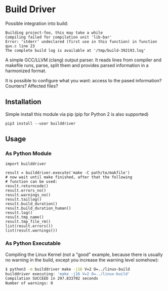 # Build Driver


Possible integration into build:

```
Building project-foo, this may take a while
Compiling failed for compilation unit 'lib-bar'
Error: ‘stderr’ undeclared (first use in this function) in function qux.c line 23
The complete build log is available at '/tmp/build-392193.log'
```

A simple GCC/LLVM (clang) output parser. It reads lines from compiler and
makefile runs, parse, split them and provides parsed information in a
harmonized format.

It is possible to configure what you want: access to the pased information?
Counters? Affected files?

## Installation

Simple install this module via pip (pip for Python 2 is also supported)

```
pip3 install --user builddriver
```

## Usage

### As Python Module

```
import builddriver

result = builddriver.execute('make -C path/to/makfile')
# now wait until make finished, after that the following
# function can be used:
result.returncode()
result.errors_no()
result.warnings_no()
result.taillog()
result.build_duration()
result.build_duration_human()
result.log()
result.tmp_name()
result.tmp_file_rm()
list(result.errors())
list(result.warnings())
```

### As Python Executable

Compiling the Linux Kernel (not a "good" example, because there is usually no
warning in the build, except you increase the warning level somehow):

```sh
$ python3 -m builddriver make -j16 V=2 O=../linux-build
builddriver executing: 'make -j16 V=2 O=../linux-build'
Compilation SUCCEED in 297.833702 seconds
Number of warnings: 0
```

